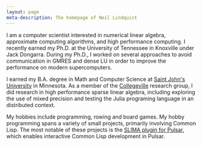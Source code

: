 ```yaml
---
layout: page
meta-description: The homepage of Neil Lindquist
---
```



I am a computer scientist interested in numerical linear algebra, approximate computing algorithms, and high performance computing.
I recently earned my Ph.D. at the University of Tennessee in Knoxville under Jack Dongarra.
During my Ph.D., I worked on several approaches to avoid communication in GMRES and dense LU in order to improve the performance on modern supercomputers.

I earned my B.A. degree in  Math and Computer Science at [Saint John's University](https://www.csbsju.edu/) in Minnesota.
As a member of the [Collegeville](http://github.com/Collegeville) research group, I did research in high performance sparse linear algebra, including exploring the use of mixed precision and testing the Julia programing language in an distributed context.

My hobbies include programming, rowing and board games.
My hobby programming spans a variety of small projects, primarily involving Common Lisp.
The most notable of these projects is the [SLIMA plugin for Pulsar](https://web.pulsar-edit.dev/packages/slima), which enables interactive Common Lisp development in Pulsar.
